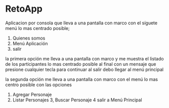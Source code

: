 # RetoApp
 Aplicacion por consola que lleva a una pantalla con marco con el síguete menú lo mas centrado posible;
  1. Quienes somos
  2. Menú Aplicación
  0. salir

 la primera opción me lleva a una pantalla con marco y me muestra el listado de los participantes lo mas centrado posible al 
final con un mensaje que presione cualquier tecla para continuar  al salir debo llegar al menú principal

la segunda opción me lleva a una pantalla con marco con el menú lo mas centro posible con las opciones

  1. Agregar Personaje
 2. Listar Personajes
 3, Buscar Personaje 
4 salir a Menú Principal
